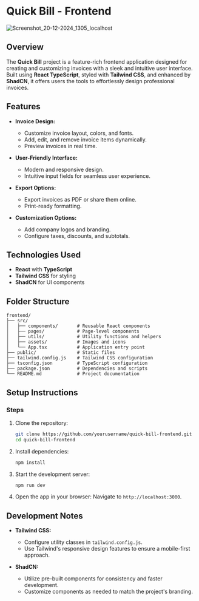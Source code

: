 # Quick Bill - Frontend
![Screenshot_20-12-2024_1305_localhost](https://github.com/user-attachments/assets/dc18cf59-1b6f-4d9b-86b9-64d99d5040fb)

## Overview
The **Quick Bill** project is a feature-rich frontend application designed for creating and customizing invoices with a sleek and intuitive user interface. Built using **React TypeScript**, styled with **Tailwind CSS**, and enhanced by **ShadCN**, it offers users the tools to effortlessly design professional invoices.

## Features
- **Invoice Design:**
  - Customize invoice layout, colors, and fonts.
  - Add, edit, and remove invoice items dynamically.
  - Preview invoices in real time.

- **User-Friendly Interface:**
  - Modern and responsive design.
  - Intuitive input fields for seamless user experience.

- **Export Options:**
  - Export invoices as PDF or share them online.
  - Print-ready formatting.

- **Customization Options:**
  - Add company logos and branding.
  - Configure taxes, discounts, and subtotals.

## Technologies Used
- **React** with **TypeScript**
- **Tailwind CSS** for styling
- **ShadCN** for UI components

## Folder Structure
```
frontend/
├── src/
│   ├── components/       # Reusable React components
│   ├── pages/            # Page-level components
│   ├── utils/            # Utility functions and helpers
│   ├── assets/           # Images and icons
│   └── App.tsx           # Application entry point
├── public/               # Static files
├── tailwind.config.js    # Tailwind CSS configuration
├── tsconfig.json         # TypeScript configuration
├── package.json          # Dependencies and scripts
└── README.md             # Project documentation
```

## Setup Instructions

### Steps
1. Clone the repository:
   ```bash
   git clone https://github.com/yourusername/quick-bill-frontend.git
   cd quick-bill-frontend
   ```

2. Install dependencies:
   ```bash
   npm install

3. Start the development server:
   ```bash
   npm run dev

4. Open the app in your browser:
   Navigate to `http://localhost:3000`.

## Development Notes
- **Tailwind CSS:**
  - Configure utility classes in `tailwind.config.js`.
  - Use Tailwind's responsive design features to ensure a mobile-first approach.

- **ShadCN:**
  - Utilize pre-built components for consistency and faster development.
  - Customize components as needed to match the project's branding.


